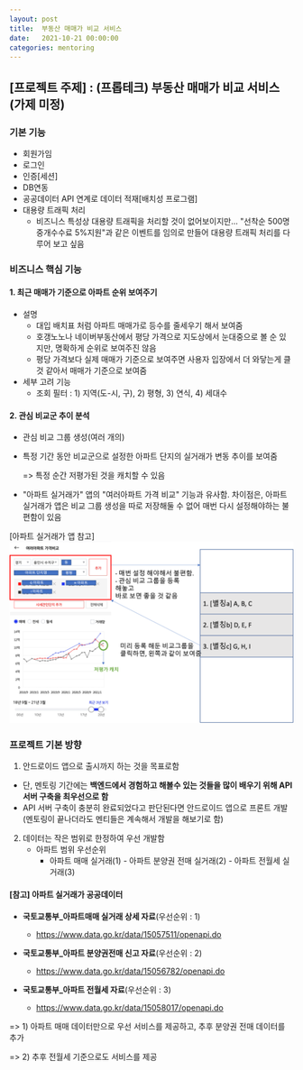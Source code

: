 ```yaml
---
layout: post
title:  부동산 매매가 비교 서비스
date:   2021-10-21 00:00:00
categories: mentoring
---
```


## [프로젝트 주제] : (프롭테크) 부동산 매매가 비교 서비스 (가제 미정)

### 기본 기능

- 회원가임
- 로그인
- 인증[세션]
- DB연동
- 공공데이터 API 연계로 데이터 적재[배치성 프로그램]
- 대용량 트래픽 처리
  - 비즈니스 특성상 대용량 트래픽을 처리할 것이 없어보이지만... "선착순 500명 중개수수료 5%지원"과 같은 이벤트를 임의로 만들어 대용량 트래픽 처리를 다루어 보고 싶음

### 비즈니스 핵심 기능

#### 1. 최근 매매가 기준으로 아파트 순위 보여주기

- 설명
  - 대입 배치표 처럼 아파트 매매가로 등수를 줄세우기 해서 보여줌
  - 호갱노노나 네이버부동산에서 평당 가격으로 지도상에서 눈대중으로 볼 순 있지만, 명확하게 순위로 보여주진 않음
  - 평당 가격보다 실제 매매가 기준으로 보여주면 사용자 입장에서 더 와닿는게 클 것 같아서 매매가 기준으로 보여줌
- 세부 고려 기능
  - 조회 필터 : 1) 지역(도-시, 구), 2) 평형, 3) 연식, 4) 세대수

#### 2. 관심 비교군 추이 분석

- 관심 비교 그룹 생성(여러 개의)

- 특정 기간 동안 비교군으로 설정한 아파트 단지의 실거래가 변동 추이를 보여줌

  => 특정 순간 저평가된 것을 캐치할 수 있음

- "아파트 실거래가" 앱의 "여러아파트 가격 비교" 기능과 유사함. 
  차이점은, 아파트 실거래가 앱은 비교 그룹 생성을 따로 저장해둘 수 없어 매번 다시 설정해야하는 불편함이 있음

[아파트 실거래가 앱 참고]
![alt text](/public/img/2021-10-21-아파트실거래가.png)

### 프로젝트 기본 방향

1. 안드로이드 앱으로 출시까지 하는 것을 목표로함

- 단, 멘토링 기간에는 **백엔드에서 경험하고 해볼수 있는 것들을 많이 배우기 위해 API 서버 구축을 최우선으로 함**
- API 서버 구축이 충분히 완료되었다고 판단된다면 안드로이드 앱으로 프론트 개발 (멘토링이 끝나더라도 멘티들은 계속해서 개발을 해보기로 함)

2. 데이터는 작은 범위로 한정하여 우선 개발함
   - 아파트 범위 우선순위
     - 아파트 매매 실거래(1) - 아파트 분양권 전매 실거래(2) - 아파트 전월세 실거래(3)


#### [참고] 아파트 실거래가 공공데이터

- **국토교통부_아파트매매 실거래 상세 자료**(우선순위 : 1)
  - https://www.data.go.kr/data/15057511/openapi.do

- **국토교통부_아파트 분양권전매 신고 자료**(우선순위 : 2)
  - https://www.data.go.kr/data/15056782/openapi.do

- **국토교통부_아파트 전월세 자료**(우선순위 : 3)
  - https://www.data.go.kr/data/15058017/openapi.do

=> 1) 아파트 매매  데이터만으로 우선 서비스를 제공하고, 추후 분양권 전매 데이터를 추가

=> 2) 추후 전월세 기준으로도 서비스를 제공